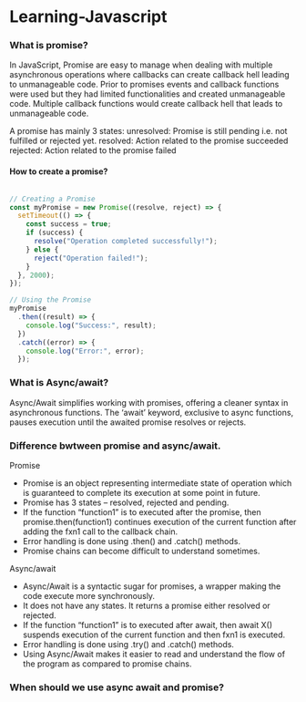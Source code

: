# Learning-Javascript

### What is promise?
In JavaScript, Promise are easy to manage when dealing with multiple asynchronous operations where callbacks can create callback hell leading to unmanageable code. Prior to promises events and callback functions were used but they had limited functionalities and created unmanageable code. Multiple callback functions would create callback hell that leads to unmanageable code. 

A promise has mainly 3 states:
unresolved: Promise is still pending i.e. not fulfilled or rejected yet.
resolved: Action related to the promise succeeded
rejected: Action related to the promise failed

#### How to create a promise?

``` js

// Creating a Promise
const myPromise = new Promise((resolve, reject) => {
  setTimeout(() => {
    const success = true;
    if (success) {
      resolve("Operation completed successfully!"); 
    } else {
      reject("Operation failed!"); 
    }
  }, 2000);
});

// Using the Promise
myPromise
  .then((result) => {
    console.log("Success:", result);
  })
  .catch((error) => {
    console.log("Error:", error);
  });
```

### What is Async/await?
Async/Await simplifies working with promises, offering a cleaner syntax in asynchronous functions. The ‘await’ keyword, exclusive to async functions, pauses execution until the awaited promise resolves or rejects.



### Difference bwtween promise and async/await.

Promise
+ Promise is an object representing intermediate state of operation which is guaranteed to complete its execution at some point in future.
+ Promise has 3 states – resolved, rejected and pending.
+ If the function “function1” is to executed after the promise, then promise.then(function1) continues execution of the current function after adding the fxn1 call to the callback chain.	
+ Error handling is done using .then() and .catch() methods.	
+ Promise chains can become difficult to understand sometimes.

Async/await
+ Async/Await is a syntactic sugar for promises, a wrapper making the code execute more synchronously.
+ It does not have any states. It returns a promise either resolved or rejected.
+ If the function “function1” is to executed after await, then await X() suspends execution of the current function and then fxn1 is executed.                                
+ Error handling is done using .try() and .catch() methods.
+ Using Async/Await makes it easier to read and understand the flow of the program as compared to promise chains.   

### When should we use async await and promise?


